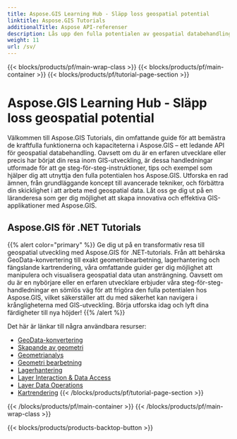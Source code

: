 ```yaml
---
title: Aspose.GIS Learning Hub - Släpp loss geospatial potential
linktitle: Aspose.GIS Tutorials
additionalTitle: Aspose API-referenser
description: Lås upp den fulla potentialen av geospatial databehandling med Aspose.GIS. Dyk in i våra handledningar för steg-för-steg-vägledning och expertinsikter.
weight: 11
url: /sv/
---
```


{{< blocks/products/pf/main-wrap-class >}}
{{< blocks/products/pf/main-container >}}
{{< blocks/products/pf/tutorial-page-section >}}

# Aspose.GIS Learning Hub - Släpp loss geospatial potential


Välkommen till Aspose.GIS Tutorials, din omfattande guide för att bemästra de kraftfulla funktionerna och kapaciteterna i Aspose.GIS – ett ledande API för geospatial databehandling. Oavsett om du är en erfaren utvecklare eller precis har börjat din resa inom GIS-utveckling, är dessa handledningar utformade för att ge steg-för-steg-instruktioner, tips och exempel som hjälper dig att utnyttja den fulla potentialen hos Aspose.GIS. Utforska en rad ämnen, från grundläggande koncept till avancerade tekniker, och förbättra din skicklighet i att arbeta med geospatial data. Låt oss ge dig ut på en läranderesa som ger dig möjlighet att skapa innovativa och effektiva GIS-applikationer med Aspose.GIS.

## Aspose.GIS för .NET Tutorials
{{% alert color="primary" %}}
Ge dig ut på en transformativ resa till geospatial utveckling med Aspose.GIS för .NET-tutorials. Från att behärska GeoData-konvertering till exakt geometribearbetning, lagerhantering och fängslande kartrendering, våra omfattande guider ger dig möjlighet att manipulera och visualisera geospatial data utan ansträngning. Oavsett om du är en nybörjare eller en erfaren utvecklare erbjuder våra steg-för-steg-handledningar en sömlös väg för att frigöra den fulla potentialen hos Aspose.GIS, vilket säkerställer att du med säkerhet kan navigera i krångligheterna med GIS-utveckling. Börja utforska idag och lyft dina färdigheter till nya höjder!
{{% /alert %}}

Det här är länkar till några användbara resurser:
 
- [GeoData-konvertering](./net/geo-data-conversion/)
- [Skapande av geometri](./net/geometry-creation/)
- [Geometrianalys](./net/geometry-analysis/)
- [Geometri bearbetning](./net/geometry-processing/)
- [Lagerhantering](./net/layer-management/)
- [Layer Interaction & Data Access](./net/layer-interaction-and-data-access/)
- [Layer Data Operations](./net/layer-data-operations/)
- [Kartrendering](./net/map-rendering/)
{{< /blocks/products/pf/tutorial-page-section >}}

{{< /blocks/products/pf/main-container >}}
{{< /blocks/products/pf/main-wrap-class >}}

{{< blocks/products/products-backtop-button >}}

